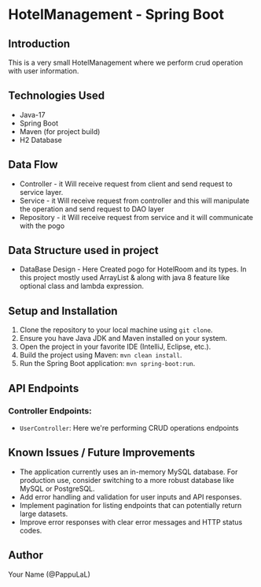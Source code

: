 # HotelManagement - Spring Boot

## Introduction
This is a very small HotelManagement where we perform crud operation with user information.
## Technologies Used
- Java-17
- Spring Boot
- Maven (for project build)
- H2 Database
##  Data Flow

* Controller -
  it Will receive request from client and send request to service layer.
* Service -
  it Will receive request from controller and this will manipulate the operation and send request to DAO layer
* Repository -
  it Will receive request from service and it will communicate with the pogo

##  Data Structure used in project

* DataBase Design -
  Here Created pogo for HotelRoom and its types.
  In this project mostly used ArrayList & along with java 8 feature like optional class and
  lambda expression.


## Setup and Installation
1. Clone the repository to your local machine using `git clone`.
2. Ensure you have Java JDK and Maven installed on your system.
3. Open the project in your favorite IDE (IntelliJ, Eclipse, etc.).
4. Build the project using Maven: `mvn clean install`.
5. Run the Spring Boot application: `mvn spring-boot:run`.

## API Endpoints

### Controller Endpoints:
- `UserController`: Here we're performing CRUD operations endpoints


## Known Issues / Future Improvements
- The application currently uses an in-memory MySQL database. For production use, consider switching to a more robust database like MySQL or PostgreSQL.
- Add error handling and validation for user inputs and API responses.
- Implement pagination for listing endpoints that can potentially return large datasets.
- Improve error responses with clear error messages and HTTP status codes.


## Author
Your Name (@PappuLaL)